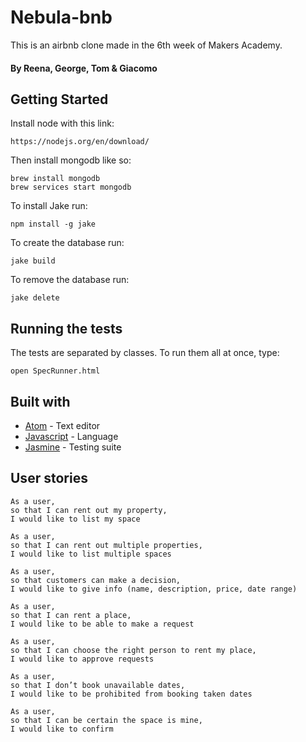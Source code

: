# Nebula-bnb #

This is an airbnb clone made in the 6th week of Makers Academy.

#### By Reena, George, Tom & Giacomo ####

## Getting Started ##
Install node with this link:
```
https://nodejs.org/en/download/
```
Then install mongodb like so:
```
brew install mongodb
brew services start mongodb
```
To install Jake run:
```
npm install -g jake
```
To create the database run:
```
jake build
```
To remove the database run:
```
jake delete
```
## Running the tests ##
The tests are separated by classes.
To run them all at once, type:
```
open SpecRunner.html
```
## Built with ##

- [Atom](https://atom.io/) - Text editor
- [Javascript](https://www.javascript.com/) - Language
- [Jasmine](https://jasmine.github.io/) - Testing suite

## User stories ##
```
As a user,
so that I can rent out my property,
I would like to list my space

As a user,
so that I can rent out multiple properties,
I would like to list multiple spaces

As a user,
so that customers can make a decision,
I would like to give info (name, description, price, date range)

As a user,
so that I can rent a place,
I would like to be able to make a request

As a user,
so that I can choose the right person to rent my place,
I would like to approve requests

As a user,
so that I don’t book unavailable dates,
I would like to be prohibited from booking taken dates

As a user,
so that I can be certain the space is mine,
I would like to confirm
```
